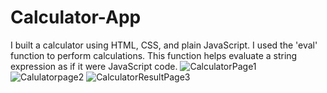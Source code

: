 # Calculator-App
I built a calculator using HTML, CSS, and plain JavaScript. I used the 'eval' function to perform calculations. This function helps evaluate a string expression as if it were JavaScript code.
![CalculatorPage1](https://github.com/qadirjaved1999/Calculator-App/assets/108120593/ca1945ff-0ae1-45a1-8e4d-d051b9e1aac3)
![Calulatorpage2](https://github.com/qadirjaved1999/Calculator-App/assets/108120593/e83cf9aa-3191-4a69-b3cf-2b1d0448ea7c)
![CalculatorResultPage3](https://github.com/qadirjaved1999/Calculator-App/assets/108120593/e7e4f074-c270-40c5-b050-102f800567b8)
